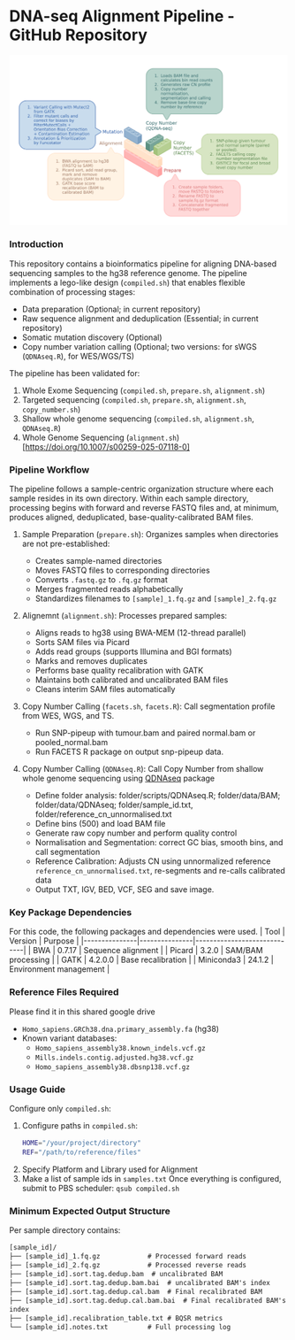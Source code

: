 # DNA-seq Alignment Pipeline - GitHub Repository
![WES_PIPELINE](docs/WES%20Pipeline.png)

### Introduction 
This repository contains a bioinformatics pipeline for aligning DNA-based sequencing samples to the hg38 reference genome. The pipeline implements a lego-like design (`compiled.sh`) that enables flexible combination of processing stages:
- Data preparation (Optional; in current repository)
- Raw sequence alignment and deduplication (Essential; in current repository)
- Somatic mutation discovery (Optional)
- Copy number variation calling (Optional; two versions: for sWGS (`QDNAseq.R`), for WES/WGS/TS)

The pipeline has been validated for:
1. Whole Exome Sequencing (`compiled.sh`, `prepare.sh`, `alignment.sh`)
2. Targeted sequencing (`compiled.sh`, `prepare.sh`, `alignment.sh`, `copy_number.sh`)
3. Shallow whole genome sequencing (`compiled.sh`, `alignment.sh`, `QDNAseq.R`) 
4. Whole Genome Sequencing (`alignment.sh`) [https://doi.org/10.1007/s00259-025-07118-0]

### Pipeline Workflow
The pipeline follows a sample-centric organization structure where each sample resides in its own directory. Within each sample directory, processing begins with forward and reverse FASTQ files and, at minimum, produces aligned, deduplicated, base-quality-calibrated BAM files.

1. Sample Preparation (`prepare.sh`): Organizes samples when directories are not pre-established:
   - Creates sample-named directories
   - Moves FASTQ files to corresponding directories
   - Converts `.fastq.gz` to `.fq.gz` format
   - Merges fragmented reads alphabetically
   - Standardizes filenames to `[sample]_1.fq.gz` and `[sample]_2.fq.gz`

2. Alignemnt (`alignment.sh`): Processes prepared samples:
   - Aligns reads to hg38 using BWA-MEM (12-thread parallel)
   - Sorts SAM files via Picard
   - Adds read groups (supports Illumina and BGI formats)
   - Marks and removes duplicates
   - Performs base quality recalibration with GATK
   - Maintains both calibrated and uncalibrated BAM files
   - Cleans interim SAM files automatically

3. Copy Number Calling (`facets.sh`, `facets.R`): Call segmentation profile from WES, WGS, and TS.
   - Run SNP-pipeup with tumour.bam and paired normal.bam or pooled_normal.bam
   - Run FACETS R package on output snp-pipeup data.

4. Copy Number Calling (`QDNAseq.R`): Call Copy Number from shallow whole genome sequencing using [QDNAseq](https://github.com/ccagc/QDNAseq.git) package
   - Define folder analysis: folder/scripts/QDNAseq.R; folder/data/BAM; folder/data/QDNAseq; folder/sample_id.txt, folder/reference_cn_unnormalised.txt
   - Define bins (500) and load BAM file
   - Generate raw copy number and perform quality control
   - Normalisation and Segmentation: correct GC bias, smooth bins, and call segmentation
   - Reference Calibration: Adjusts CN using unnormalized reference `reference_cn_unnormalised.txt`, re-segments and re-calls calibrated data
   - Output TXT, IGV, BED, VCF, SEG and save image.

### Key Package Dependencies
For this code, the following packages and dependencies were used. 
| Tool          | Version       | Purpose                     |
|---------------|---------------|-----------------------------|
| BWA           | 0.7.17        | Sequence alignment          |
| Picard        | 3.2.0         | SAM/BAM processing          |
| GATK          | 4.2.0.0       | Base recalibration          |
| Miniconda3    | 24.1.2        | Environment management      |


### Reference Files Required
Please find it in this shared google drive 
- `Homo_sapiens.GRCh38.dna.primary_assembly.fa` (hg38)
- Known variant databases:
  - `Homo_sapiens_assembly38.known_indels.vcf.gz`
  - `Mills.indels.contig.adjusted.hg38.vcf.gz`
  - `Homo_sapiens_assembly38.dbsnp138.vcf.gz`

### Usage Guide 
Configure only `compiled.sh`:
1. Configure paths in `compiled.sh`:
   ```bash
   HOME="/your/project/directory"
   REF="/path/to/reference/files"
   ```
2. Specify Platform and Library used for Alignment
3. Make a list of sample ids in `samples.txt`
Once everything is configured, submit to PBS scheduler: `qsub compiled.sh`

### Minimum Expected Output Structure
Per sample directory contains:
```
[sample_id]/
├── [sample_id]_1.fq.gz            # Processed forward reads
├── [sample_id]_2.fq.gz            # Processed reverse reads
├── [sample_id].sort.tag.dedup.bam  # uncalibrated BAM
├── [sample_id].sort.tag.dedup.bam.bai  # uncalibrated BAM's index
├── [sample_id].sort.tag.dedup.cal.bam  # Final recalibrated BAM
├── [sample_id].sort.tag.dedup.cal.bam.bai  # Final recalibrated BAM's index
├── [sample_id].recalibration_table.txt # BQSR metrics
└── [sample_id].notes.txt          # Full processing log
```
